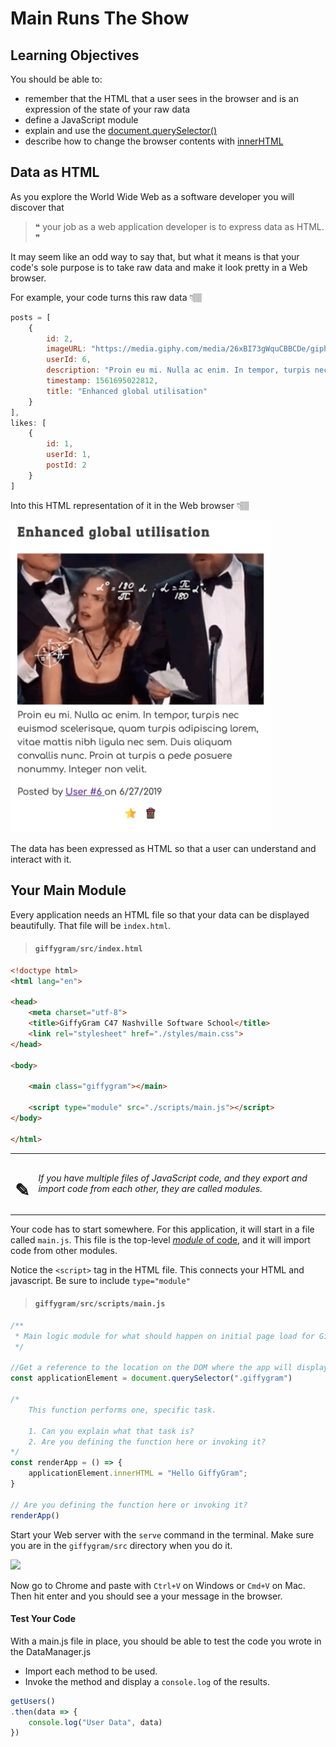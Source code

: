 # Main Runs The Show

## Learning Objectives
You should be able to:
* remember that the HTML that a user sees in the browser and is an expression of the state of your raw data
* define a JavaScript module
* explain and use the [document.querySelector()](https://www.youtube.com/watch?v=3oOKAJTD2F8)
* describe how to change the browser contents with [innerHTML](https://www.youtube.com/watch?v=1UsllDMhvN4)

## Data as HTML

As you explore the World Wide Web as a software developer you will discover that

> &#x275d; your job as a web application developer is to express data as HTML. &#x275e;

It may seem like an odd way to say that, but what it means is that your code's sole purpose is to take raw data and make it look pretty in a Web browser.

For example, your code turns this raw data 👇🏽

```js
posts = [
    {
        id: 2,
        imageURL: "https://media.giphy.com/media/26xBI73gWquCBBCDe/giphy.gif",
        userId: 6,
        description: "Proin eu mi. Nulla ac enim. In tempor, turpis nec euismod scelerisque, quam turpis adipiscing lorem, vitae mattis nibh ligula nec sem.\n\nDuis aliquam convallis nunc. Proin at turpis a pede posuere nonummy. Integer non velit.",
        timestamp: 1561695022812,
        title: "Enhanced global utilisation"
    }
],
likes: [
    {
        id: 1,
        userId: 1,
        postId: 2
    }
]
```

Into this HTML representation of it in the Web browser 👇🏽

<img src="./images/data-as-html.png" height="500" />


The data has been expressed as HTML so that a user can understand and interact with it.

## Your Main Module

Every application needs an HTML file so that your data can be displayed beautifully. That file will be `index.html`.

> #### `giffygram/src/index.html`

```html
<!doctype html>
<html lang="en">

<head>
    <meta charset="utf-8">
    <title>GiffyGram C47 Nashville Software School</title>
    <link rel="stylesheet" href="./styles/main.css">
</head>

<body>

    <main class="giffygram"></main>

    <script type="module" src="./scripts/main.js"></script>
</body>

</html>
```

| | |
|:---:|:---|
| <h1>&#x270e;</h1> |  _If you have multiple files of JavaScript code, and they export and import code from each other, they are called modules._ |

Your code has to start somewhere. For this application, it will start in a file called `main.js`. This file is the top-level [_module_ of code](https://javascript.info/modules-intro#what-is-a-module), and it will import code from other modules.


Notice the `<script>` tag in the HTML file. This connects your HTML and javascript. Be sure to include `type="module"`

> #### `giffygram/src/scripts/main.js`

```js
/**
 * Main logic module for what should happen on initial page load for Giffygram
 */

//Get a reference to the location on the DOM where the app will display
const applicationElement = document.querySelector(".giffygram")

/*
    This function performs one, specific task.

    1. Can you explain what that task is?
    2. Are you defining the function here or invoking it?
*/
const renderApp = () => {
    applicationElement.innerHTML = "Hello GiffyGram";
}

// Are you defining the function here or invoking it?
renderApp()
```

Start your Web server with the `serve` command in the terminal. Make sure you are in the `giffygram/src` directory when you do it.

![](./images/starting-serve.gif)

Now go to Chrome and paste with `Ctrl+V` on Windows or `Cmd+V` on Mac. Then hit enter and you should see a your message in the browser.

#### Test Your Code
With a main.js file in place, you should be able to test the code you wrote in the DataManager.js

* Import each method to be used.
* Invoke the method and display a `console.log` of the results.

```js
getUsers()
.then(data => {
    console.log("User Data", data)
})

```